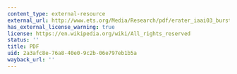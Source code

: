 ```yaml
---
content_type: external-resource
external_url: http://www.ets.org/Media/Research/pdf/erater_iaai03_burstein.pdf
has_external_license_warning: true
license: https://en.wikipedia.org/wiki/All_rights_reserved
status: ''
title: PDF
uid: 2a3afc8e-76a8-40e0-9c2b-06e797eb1b5a
wayback_url: ''
---
```

